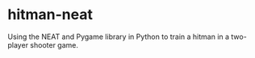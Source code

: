 # hitman-neat
Using the NEAT and Pygame library in Python to train a hitman in a two-player shooter game.
